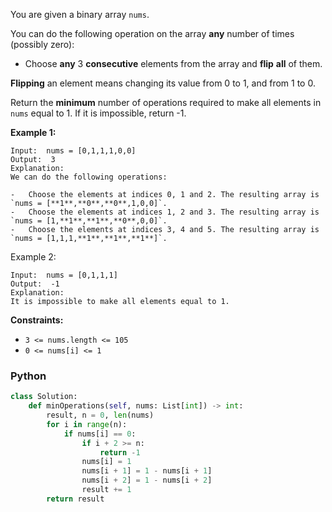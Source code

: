 You are given a binary array `nums`.

You can do the following operation on the array  **any**  number of times (possibly zero):

- Choose  **any**  3  **consecutive**  elements from the array and  **flip**  **all**  of them.

**Flipping**  an element means changing its value from 0 to 1, and from 1 to 0.

Return the  **minimum**  number of operations required to make all elements in  `nums`  equal to 1. If it is impossible,
return -1.

**Example 1:**

```
Input:  nums = [0,1,1,1,0,0]
Output:  3
Explanation:  
We can do the following operations:

-   Choose the elements at indices 0, 1 and 2. The resulting array is  `nums = [**1**,**0**,**0**,1,0,0]`.
-   Choose the elements at indices 1, 2 and 3. The resulting array is  `nums = [1,**1**,**1**,**0**,0,0]`.
-   Choose the elements at indices 3, 4 and 5. The resulting array is  `nums = [1,1,1,**1**,**1**,**1**]`.
```

Example 2:

```
Input:  nums = [0,1,1,1]
Output:  -1
Explanation:  
It is impossible to make all elements equal to 1.
```

**Constraints:**

- `3 <= nums.length <= 105`
- `0 <= nums[i] <= 1`

### Python

```py
class Solution:
    def minOperations(self, nums: List[int]) -> int:
        result, n = 0, len(nums)
        for i in range(n):
            if nums[i] == 0:
                if i + 2 >= n:
                    return -1
                nums[i] = 1
                nums[i + 1] = 1 - nums[i + 1]
                nums[i + 2] = 1 - nums[i + 2]
                result += 1
        return result
```